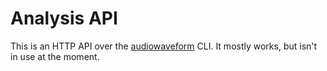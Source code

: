 # Analysis API

This is an HTTP API over the
[audiowaveform](https://github.com/bbc/audiowaveform) CLI. It mostly works, but
isn't in use at the moment.

